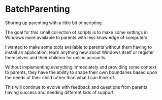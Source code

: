# BatchParenting
Shoring up parenting with a little bit of scripting.

The goal for this small collection of scripts is to make some settings in Windows more available to parents with less knowledge of computers.

I wanted to make some tools available to parents without them having to install an application, learn anything new about Windows itself
or register themselves and their children for online accounts.

Without implementing everything immediately and providing some context to parents, they have the ability to shape their own boundaries
based upon the needs of their child rather than what I can think of.

This will continue to evolve with feedback and questions from parents having success and needing different kids of support.
